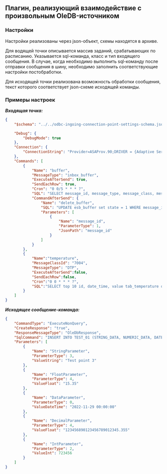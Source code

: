 ## Плагин, реализующий взаимодействие с произвольным OleDB-источником

### Настройки
Настройки реализованы через json-объект, схемы находятся в архиве.  
  
Для водящей точки описывается массив заданий, срабатывающих по расписанию. Указывается sql-команда, класс и тип входящего сообщения. В случае, когда необходимо выполнить sql-команду после отправки сообщения в шину, необходимо заполнить соответствующие настройки постобработки.  
  
Для исходящей точки реализована возможность обработки сообщения, текст которого соответствует json-схеме исходящей команды.  

### Примеры настроек
  
***Входящая точка:***  
  
```json
{
    "$schema": "../../odbc-ingoing-connection-point-settings-schema.json",

	"Debug": {
		"DebugMode": true
	},
	"Connection": {
		"ConnectionString": "Provider=ASAProv.90;DRIVER = {Adaptive Server Anywhere 9.0};ENG=db_server;DBN=db_base;UID=user;PWD=password;LINKS=TCPIP{HOST=db_server;DoBroadcast=Direct}"
	},
	"Commands": [
		{
			"Name": "buffer",
			"MessageType": "inbox_buffer",
			"ExecuteAfterSend": true,
			"SendEachRow": true,
			"Cron": "0 0/5 * * * ?",
			"SQL": "SELECT message_id, message_type, message_class, message_text FROM esb_buffer WHERE state = 0",
			"CommandAfterSend": {
				"Name": "delete_buffer",
				"SQL": "UPDATE esb_buffer set state = 1 WHERE message_id = ?",
				"Parameters": [
					{
						"Name": "message_id",
						"ParameterType": 1,
						"JsonPath": "message_id"
					}
				]
			}
		},
		{
			"Name":"temperature",
			"MessageClassId": "7004",
			"MessageType": "DTP",
			"ExecuteAfterSend":false,
			"SendEachRow":false,
			"Cron":"0 0 * * * ?",
			"SQL":"SELECT top 10 id, date_time, value tab_temperature order by date_time desc"
		}
	]
}
```
  
***Исходящее сообщение-команда:***  
  
```json
{
	"CommandType": "ExecuteNonQuery",
	"CreateResponse": "true",
	"ResponseMessageType": "OleDbResponse",
	"SqlCommand": "INSERT INTO TEST_01 (STRING_DATA, NUMERIC_DATA, DATE_DATA, DECIMAL_DATA, INT_DATA) VALUES( :1, :2, :3, :4, :5)",
	"Parameters": [
		{
			"Name": "StringParameter",
			"ParameterType": 3,
			"ValueString": "Test point 3"
		},
		{
			"Name": "FloatParameter",
			"ParameterType": 4,
			"ValueFloat": "15.35"
		},
		{
			"Name": "DataParameter",
			"ParameterType": 0,
			"ValueDateTime": "2022-11-29 00:00:00"
		},
		{
			"Name": "DecimalParameter",
			"ParameterType": 4,
			"ValueFloat": "123456890123456789012345.355"
		},
		{
			"Name": "IntParameter",
			"ParameterType": 2,
			"ValueInt": 723456
		}
	]
}
```